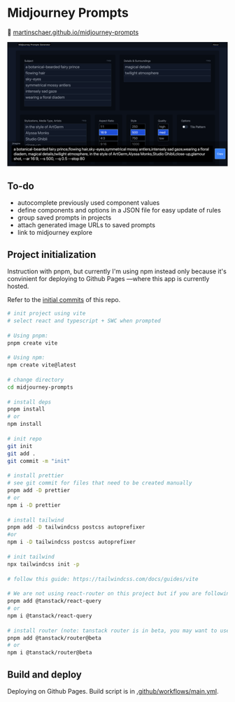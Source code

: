 # Midjourney Prompts

🔗 [martinschaer.github.io/midjourney-prompts](https://martinschaer.github.io/midjourney-prompts/)

![Midjourney Prompt Generator screenshot](./assets/screenshot.png)

## To-do

- autocomplete previously used component values
- define components and options in a JSON file for easy update of rules
- group saved prompts in projects
- attach generated image URLs to saved prompts
- link to midjourney explore

## Project initialization

Instruction with pnpm, but currently I'm using npm instead only because it's convinient for deploying to Github Pages —where this app is currently hosted.

Refer to the [initial commits](https://github.com/martinschaer/midjourney-prompts/commits/main) of this repo.

```bash
# init project using vite
# select react and typescript + SWC when prompted

# Using pnpm:
pnpm create vite

# Using npm:
npm create vite@latest

# change directory
cd midjourney-prompts

# install deps
pnpm install
# or
npm install

# init repo
git init
git add .
git commit -m "init"

# install prettier
# see git commit for files that need to be created manually
pnpm add -D prettier
# or
npm i -D prettier

# install tailwind
pnpm add -D tailwindcss postcss autoprefixer
#or
npm i -D tailwindcss postcss autoprefixer

# init tailwind
npx tailwindcss init -p

# follow this guide: https://tailwindcss.com/docs/guides/vite

# We are not using react-router on this project but if you are following this as a guide for your own project, this may be helpful
pnpm add @tanstack/react-query
# or
npm i @tanstack/react-query

# install router (note: tanstack router is in beta, you may want to use another router)
pnpm add @tanstack/router@beta
# or
npm i @tanstack/router@beta

```

## Build and deploy

Deploying on Github Pages. Build script is in [.github/workflows/main.yml](./.github/workflows/main.yml).
